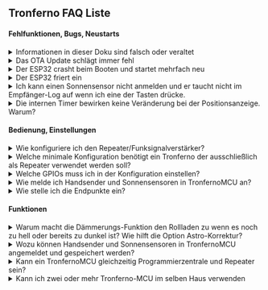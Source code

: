 ## Tronferno FAQ Liste

#### Fehlfunktionen, Bugs, Neustarts

<details>
<summary>Informationen in dieser Doku sind falsch oder veraltet</summary>
Das aktuell halten erwies sich als schwierig bis unmöglich. Auch aus diesem Grund ist die Doku jetzt haupstsächlich in den Mauszeiger-Tooltips der Webapp zu finden. Überschdriften in Tabs erklären ausführlich die Funktion dieses Tabs.
Der Fokus der Dokumentation hier liegt auf das flashen und die Netzwerkverbindung. Alles weiter führende sind nur noch ergänzende Informationen. Das erkunden der Weboberfläche und lesen der Sprechblasen ist der beste Weg alle Funktionen zu lernen. Manches ist leider noch nicht vollständig dokumentiert oder nur in Englisch.
</details>



<details>
<summary>Das OTA Update schlägt immer fehl</summary>

Dies kam schon einige Male vor. Erklärungen dazu finden sich in den Issues im tronferno-mcu-bin repository auf GitHub.

Lösung ist der Download der neuesten Firmware-Version und das flashen über USB. Hinterher funktioniert OTA wieder.
FHEM User können auch ein Update über das TronfernoMCU Modul versuchen, dazu muss die MCU dort über ein USB Gerät verbunden sein, nicht über eine IP Adresse.

Hinweis: Wenn das manuelle flashen irgendwie klemmnt, dann bitte solange versuchen bis es klappt. Das Löschen des Flash-Speichers hilft nicht bei diesem Problem.
Es kann am Treiber liegen oder man muss die Boot-Taste drücken oder eventuell einen Kondensator nachrüsten.
Manche Boards erlauben das erstmalige Flashen ohne den Kondensator, aber weitere Versuche funktionieren nur noch selten.  Ein Skript was das flashen in einer 
Schleife solange probiert, bis es klappt, kann als Notlösung auch helfen.
</details>

<details>
<summary>Der ESP32 crasht beim Booten und startet mehrfach neu</summary>

Falls es kein Bug in der installierten Firmware ist, könnten Datenmüll im Flash-Speicher der Grund sein.
Hier ließ sich das beheben durch ein komplettes Löschen und Neuflashen des Chips. Ein Backkup fast aller Daten über die Webapp ist möglich.
Eigentlich sollte das nicht passieren. Ursache war hier das rüberflashen unterschiedlicher Firmwareversionen mit unterschiedlich großen Partitionen.
</details>

<details>
<summary>Der ESP32 friert ein</summary>

   * Aktuelle Firmware Version flashen  
   * Zurückflashen auf Firmware die noch funktioniert hat  
   * USB Kabe austauschen  
   * USB Netzteil austauschen  
   * Lötstellen am USB Port des ESP32 mit Lupe kontrollieren  
   * Im USB Terminal nach Backtrace-Logzeilen schauen und diese, die umgebenden Fehlermeldungen und unbedingt auch die Firmware-Versionsnummer in den Bugreport einfügen  
        * Beispiel für Bactrace Zeile: `Backtrace: 0x400814ae:0x3ffbad20 0x4008ae15:0x3ffbad40 0x40092d72:0x3ffbad60 0x400ebc1f:0x3ffbadd0 0x400dea41:0x3ffbae00 0x400e19ad:0x3ffbaee0 0x400e99f9:0x3ffbafb0 0x400d734c:0x3ffbafe0 0x400d7091:0x3ffbb000 0x401981df:0x3ffbb020`  

</details>

<details>
<summary>Ich kann einen Sonnensensor nicht anmelden und er taucht nicht im Empfänger-Log auf wenn ich eine der Tasten drücke.</summary>

Vielleicht reicht die Sendeleistung nicht aus, da der Sensor aufgrund zu wenig Sonne noch nicht ausreichend aufgeladen wurde. Er kann zum Anmelden mit einer Lampe geladen werde, und/oder näher an den Empfänger gebracht werden.

</details>

<details>
<summary>Die internen Timer bewirken keine Veränderung bei der Positionsanzeige. Warum?</summary>

Die internen Timer müssen über TronfernoMCU programmiert worden sein, nicht die originale 2411. Es gibt keine Möglichkeit an die in der 2411 und den Motoren gespeicherten Timer-Daten zu gelangen.  Ebenso ist es unmöglich Positionsänderung aufgrund des internen Zufalls-Timer anzuzeigen.
</details>


#### Bedienung, Einstellungen


<details>
<summary>Wie konfiguriere ich den Repeater/Funksignalverstärker?</summary>

Der Repeater benötigt eine Senderliste ("White-List") von Funksender-ID die er verstärken soll. Steht ein Funksender nicht auf der Senderliste wird er ignoriert.
Soll z.B. ein Sonnensensor mit der ID 201234 repeatet werden, muss diese ID in die Senderliste eingetragen werden.
Wird nun ein Kommando empfangen was von diesem Sonnensensor gesendet wurde, dann wird eine exakte Kopie dieses Kommando unmittelbar darauf
vom am Tronferno angeschlossenen Sender erneut ausgesendet.
Gibt es mehrere Repeater, dann darf ein Sender nicht bei mehreren Repeatern auf der Senderliste stehen, sondern nur bei genau einem.

</details>

<details>
<summary>Welche minimale Konfiguration benötigt ein Tronferno der ausschließlich als Repeater verwendet werden soll?</summary>

Wenn ein eigenständiger Repeater benötigt wird, dann beschränkt sich die Konfiguration auf:

* Funkempfänger und Funksender GPIOs (Zahnrad->MCU->Allgemein->Elekrische_Ein_und_Ausgänge)
* Senderliste mit Funksender-IDs (Zahnrad->Sender->Repeater->Senderliste)
* Netzwerkzugang um die Senderliste per Weboberfläche bearbeiten zu können.
* Ohne Netzwerk wird die Senderliste über folgende undokumentierte (provisorische) Kommandozeilen-Option gesetzt oder abgefragt:
      * <pre>config rf-repeater=(ID-Liste|?)</pre>
      *  Beispiel für Senderliste mit drei IDs 10abcd, 201234 und 20abcd:
       <pre>config rf-repeater="10abcd20123420abcd";</pre>
* Alle anderen Funktionen können soweit möglich deaktiviert werden oder können auf Defaultwerten verbleiben.
* In späteren Versionen lassen sich eventuell noch weitere zum repeaten unnötige Funktionen abschalten


</details>

<details>
<summary>Welche GPIOs muss ich in der Konfiguration einstellen?</summary>

In der Regel können relativ beliebige GPIOs in der Schaltung angeschlossen und entsprechend in der Konfiguration zugewiesen werden, solange diese vom verwendeten ESP32-Board nicht anderweitig beansprucht werden (z.B. von einem Ethernet Baustein auf dem Board).


</details>


<details>
<summary>Wie melde ich Handsender und Sonnensensoren in TronfernoMCU an?</summary>
Die Sonnensoren kann man unter Zahnrad->Sender->Anmelden   einscannen.  Dort den Anmelden Knopf drücken.  Zahnrad ist sichtbar für Administrator oder höher.

Antwort: In Weboberfläche den Tab Zahnrad->Sender->Anmelden öffnen. Dort den Anmelden Knopf drücken. Nun auf dem Handsender STOP oder auf dem Sonnensensor: "SO POS INST" drücken. Das Gerät erscheint als ID in der Liste "All". Im darunter befindlichen Häkchen-Feld alle Empfänger auswählen welche dieser Sender bewegt (bei denen er mittels SET angemeldet wurde).

</details>

<details>
<summary>Wie stelle ich die Endpunkte ein?</summary>

* Weboberfläche Zahnrad->Empfänger->Endpunkte.
* Ein Taster muss angeschlossen sein und konfiguriert sein:
   * Taster an einem GPIO oder GPI und GND anschließen.
   * Taster konfigurieren: Zahnrad->MCU->Allgemein->Elektrische-Ein-und-Ausgänge->Setz-Knopf
   * Bis GPIO33 des ESP32 wird der interne PullUp-Widerstand verwendet.
   * Reine GPIs (GPI34 und höher) brauchen einen externen PullUp-Widerstand (z.b. 1...10 kOhm) zwischen GPI und 3.3V.

</details>


#### Funktionen

<details>
<summary>Warum macht die Dämmerungs-Funktion den Rollladen zu wenn es noch zu hell oder bereits zu dunkel ist? Wie hilft die Option Astro-Korrektur?</summary>

Die Astro/Dämmerungs-Funktion verwendet eine Tabelle für ein Halbjahr und der Motor spiegelt diese intern für das andere Halbjahr.
 Leider passen diese Halbjahre nicht exakt zusammen. Es wird immer Tage geben mit falschen Zeiten.
  Man kann durch die Korrektur die Halbjahrs-Tabelle modifizieren, dass Zeiten gewählt werden die für beide Halbjahre einigermaßen passen.
  Entweder eine Zeit die zwischen beiden realen Zeiten liegt, oder eine Zeit die in beiden Halbjahren entweder  niemals vor/nach Dämmerung ist.
  Die korrigierte Tabelle muss dann zu dem betreffenden Rollladen übertragen werden um wirksam zu sein.
  Die Vorhersage der Dämmerung in der Weboberfläche benutzt immer die aktuell voreingestellte Korrektur und die daraus erzeugte Tabelle.
  Wenn die im Rollladen gespeicherte Tabelle eine andere ist, dann werden die Vorhersage-Zeiten nicht damit übereinstimmen.
</details>

<details>
<summary>Wozu können Handsender und Sonnensensoren in TronfernoMCU angemeldet und gespeichert werden?</summary>

Der Sinn dabei ist, die aktuelle Position eines Rollladen bestmöglich zu verfolgen. Leider gibt es mit Fernotron keine Möglichkeit einfach den Motor zu fragen welche Position er gerade hat. Also muss diese, soweit möglich, aus den Funk- und Timer-Daten ermittelt werden.

</details>

<details>
<summary>Kann ein TronfernoMCU gleichzeitig Programmierzentrale und Repeater sein?</summary>

Ja. Dieses bietet sich an, wenn der Standort von Programmierzentrale und Repeater sowieso am gleichen Ort wäre.

</details>
<details>
<summary>Kann ich zwei oder mehr Tronferno-MCU im selben Haus verwenden</summary>

Das ist möglich, aber sie werden nicht zusammenarbeiten sondern sind unabhängig voneinander.

Gründe für mehrere TronfernoMCUs:

  * Verwalten von mehr als 7 Gruppen / 49 Empfängern (Limit pro Programmierzentrale-ID)
  * Bewusstes Aufteilen von Gruppen auf getrennte Zentralen
  * Verwendung eines TronfernoMCUs als Programmierzentrale und zusätzlich einen/mehrere als reinen Repeater/Funksignalverstärker.
</details>